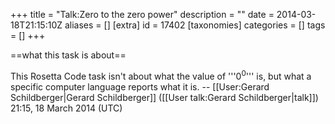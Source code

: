 +++
title = "Talk:Zero to the zero power"
description = ""
date = 2014-03-18T21:15:10Z
aliases = []
[extra]
id = 17402
[taxonomies]
categories = []
tags = []
+++

==what this task is about==

This Rosetta Code task isn't about what the value of   '''0<sup>0</sup>'''   is, but what a specific computer language reports what it is. -- [[User:Gerard Schildberger|Gerard Schildberger]] ([[User talk:Gerard Schildberger|talk]]) 21:15, 18 March 2014 (UTC)
